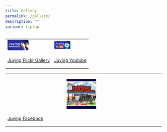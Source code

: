```yaml
---
title: Gallery
permalink: /gallery/
description: ""
variant: tiptap
---
```

<table style="minWidth: 50px">
<colgroup>
<col>
<col>
</colgroup>
<tbody>
<tr>
<td rowspan="1" colspan="1">
<div class="isomer-image-wrapper">
<img style="width: 50%;" height="auto" width="100%" src="/images/juyingpg.png">
</div>
</td>
<td rowspan="1" colspan="1">
<div class="isomer-image-wrapper">
<img style="width: 50%;" height="auto" width="100%" src="/images/juyingyt.png">
</div>
</td>
</tr>
<tr>
<td rowspan="1" colspan="1">
<p><a href="https://www.flickr.com/photos/106251112@N04/sets/" rel="noopener noreferrer nofollow" target="_blank">Juying Flickr Gallery</a>
</p>
</td>
<td rowspan="1" colspan="1">
<p><a href="https://www.youtube.com/channel/UCiQpfTXaxMLuFHPQC8qPrWw/feed" rel="noopener noreferrer nofollow" target="_blank">Juying Youtube</a>
</p>
</td>
</tr>
</tbody>
</table>
<table style="minWidth: 50px">
<colgroup>
<col>
<col>
</colgroup>
<tbody>
<tr>
<th rowspan="1" colspan="1">
<p></p>
<div class="isomer-image-wrapper">
<img style="width: 20%;" height="auto" width="100%" alt="" src="/images/juyingfb.jpg">
</div>
</th>
<th rowspan="1" colspan="1">
<p></p>
</th>
</tr>
<tr>
<td rowspan="1" colspan="1">
<p><a href="https://www.facebook.com/Juying.Secondary/" rel="noopener noreferrer nofollow" target="_blank">Juying Facebook</a>
</p>
</td>
<td rowspan="1" colspan="1">
<p></p>
</td>
</tr>
</tbody>
</table>
<p></p>